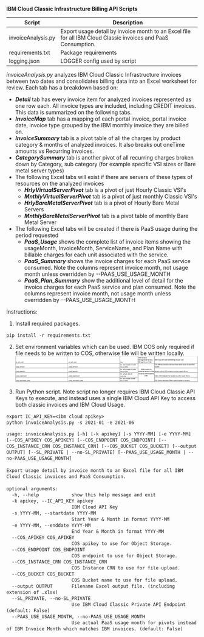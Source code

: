 **IBM Cloud Classic Infrastructure Billing API Scripts**

Script | Description
------ | -----------
invoiceAnalysis.py | Export usage detail by invoice month to an Excel file for all IBM Cloud Classic invoices and PaaS Consumption.
requirements.txt | Package requirements
logging.json | LOGGER config used by script

*invoiceAnalysis.py* analyzes IBM Cloud Classic Infrastructure invoices between two dates and consolidates billing data into an
Excel worksheet for review.  Each tab has a breakdown based on:

   - ***Detail*** tab has every invoice item for analyzed invoices represented as one row each.  All invoice types are included, including CREDIT invoices.  This data is summarized on the following tabs.
   - ***InvoiceMap*** tab has a mapping of each portal invoice, portal invoice date, invoice type grouped by the IBM monthly invoice they are billed on.
   - ***InvoiceSummary*** tab is a pivot table of all the charges by product category & months of analyzed invoices. It also breaks out oneTime amounts vs Recurring invoices.
   - ***CategorySummary*** tab is another pivot of all recurring charges broken down by Category, sub category (for example specific VSI sizes or Bare metal server types)
   - The following Excel tabs will exist if there are servers of these types of resources on the analyzed invoices
     - ***HrlyVirtualServerPivot*** tab is a pivot of just Hourly Classic VSI's
     - ***MnthlyVirtualServerPivot*** tab is a pivot of just monthly Classic VSI's
     - ***HrlyBareMetalServerPivot*** tab is a pivot of Hourly Bare Metal Servers
     - ***MnthlyBareMetalServerPivot*** tab is a pivot table of monthly Bare Metal Server
   - The following Excel tabs will be created if there is PaaS usage during the period requested
     - ***PaaS_Usage*** shows the complete list of invoice items showing the usageMonth, InvoiceMonth, ServiceName, and Plan Name with billable charges for each unit associated with the service. 
     - ***PaaS_Summary*** shows the invoice charges for each PaaS service consumed.  Note the columns represent invoice month, not usage month unless overridden by --PAAS_USE_USAGE_MONTH 
     - ***PaaS_Plan_Summary*** show the additional level of detail for the invoice charges for each PaaS service and plan consumed.  Note the columns represent invoice month, not usage month unless overridden by --PAAS_USE_USAGE_MONTH 


Instructions:

1. Install required packages.  
````
pip install -r requirements.txt
````
2. Set environment variables which can be used.  IBM COS only required if file needs to be written to COS, otherwise file will be written locally.
![env_variables.png](env_variables.png)

3. Run Python script.
Note script no longer requires IBM Cloud Classic API Keys to execute, and instead uses a single IBM Cloud API Key to access both classic invoices and IBM Cloud Usage.

```bazaar
export IC_API_KEY=<ibm cloud apikey>
python invoiceAnalysis.py -s 2021-01 -e 2021-06
```

```bazaar
usage: invoiceAnalysis.py [-h] [-k apikey] [-s YYYY-MM] [-e YYYY-MM] [--COS_APIKEY COS_APIKEY] [--COS_ENDPOINT COS_ENDPOINT] [--COS_INSTANCE_CRN COS_INSTANCE_CRN] [--COS_BUCKET COS_BUCKET] [--output OUTPUT] [--SL_PRIVATE | --no-SL_PRIVATE] [--PAAS_USE_USAGE_MONTH | --no-PAAS_USE_USAGE_MONTH]

Export usage detail by invoice month to an Excel file for all IBM Cloud Classic invoices and PaaS Consumption.

optional arguments:
  -h, --help            show this help message and exit
  -k apikey, --IC_API_KEY apikey
                        IBM Cloud API Key
  -s YYYY-MM, --startdate YYYY-MM
                        Start Year & Month in format YYYY-MM
  -e YYYY-MM, --enddate YYYY-MM
                        End Year & Month in format YYYY-MM
  --COS_APIKEY COS_APIKEY
                        COS apikey to use for Object Storage.
  --COS_ENDPOINT COS_ENDPOINT
                        COS endpoint to use for Object Storage.
  --COS_INSTANCE_CRN COS_INSTANCE_CRN
                        COS Instance CRN to use for file upload.
  --COS_BUCKET COS_BUCKET
                        COS Bucket name to use for file upload.
  --output OUTPUT       Filename Excel output file. (including extension of .xlsx)
  --SL_PRIVATE, --no-SL_PRIVATE
                        Use IBM Cloud Classic Private API Endpoint (default: False)
  --PAAS_USE_USAGE_MONTH, --no-PAAS_USE_USAGE_MONTH
                        Use actual PaaS usage month for pivots instead of IBM Invoice Month which matches IBM invoices. (default: False)



```
